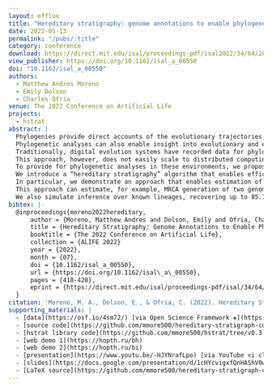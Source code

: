 ```yaml
---
layout: efflux
title: "Hereditary stratigraphy: genome annotations to enable phylogenetic inference over distributed populations"
date: 2022-05-13
permalink: "/pubs/:title"
category: conference
download: https://direct.mit.edu/isal/proceedings-pdf/isal2022/34/64/2035363/isal_a_00550.pdf
view_publisher: https://doi.org/10.1162/isal_a_00550
doi: "10.1162/isal_a_00550"
authors:
  - Matthew Andres Moreno
  - Emily Dolson
  - Charles Ofria
venue: The 2022 Conference on Artificial Life
projects:
  - hstrat
abstract: |
  Phylogenies provide direct accounts of the evolutionary trajectories behind evolved artifacts in genetic algorithm and artificial life systems.
  Phylogenetic analyses can also enable insight into evolutionary and ecological dynamics such as selection pressure and frequency-dependent selection.
  Traditionally, digital evolution systems have recorded data for phylogenetic analyses through perfect tracking where each birth event is recorded in a centralized data structure.
  This approach, however, does not easily scale to distributed computing environments where evolutionary individuals may migrate between a large number of disjoint processing elements.
  To provide for phylogenetic analyses in these environments, we propose an approach to enable phylogenies to be inferred via heritable genetic annotations rather than directly tracked.
  We introduce a “hereditary stratigraphy” algorithm that enables efficient, accurate phylogenetic reconstruction with tunable, explicit trade-offs between annotation memory footprint and reconstruction accuracy.
  In particular, we demonstrate an approach that enables estimation of the most recent common ancestor (MRCA) between two individuals with fixed relative accuracy irrespective of lineage depth while only requiring logarithmic annotation space complexity with respect to lineage depth
  This approach can estimate, for example, MRCA generation of two genomes within 10% relative error with 95% confidence up to a depth of a trillion generations with genome annotations smaller than a kilobyte.
  We also simulate inference over known lineages, recovering up to 85.70% of the information contained in the original tree using 64-bit annotations.
bibtex: |-
  @inproceedings{moreno2022hereditary,
      author = {Moreno, Matthew Andres and Dolson, Emily and Ofria, Charles},
      title = {Hereditary Stratigraphy: Genome Annotations to Enable Phylogenetic Inference over Distributed Populations},
      booktitle = {The 2022 Conference on Artificial Life},
      collection = {ALIFE 2022}
      year = {2022},
      month = {07},
      doi = {10.1162/isal_a_00550},
      url = {https://doi.org/10.1162/isal\_a\_00550},
      pages = {418-428},
      eprint = {https://direct.mit.edu/isal/proceedings-pdf/isal/34/64/2035363/isal\_a\_00550.pdf},
  }
citation: 'Moreno, M. A., Dolson, E., & Ofria, C. (2022). Hereditary Stratigraphy: Genome Annotations to Enable Phylogenetic Inference over Distributed Populations. In The 2022 Conference on Artificial Life. MIT Press. https://doi.org/10.1162/isal_a_00550'
supporting_materials: |
  - [data](https://osf.io/4sm72/) [via Open Science Framework ❋](https://osf.io)
  - [source code](https://github.com/mmore500/hereditary-stratigraph-concept/tree/v0.3.0) [via GitHub <i class="icon-github-1"></i>](https://github.com/)
  - [hstrat library code](https://github.com/mmore500/hstrat/tree/v0.3.2) [via GitHub <i class="icon-github-1"></i>](https://github.com/)
  - [web demo 1](https://hopth.ru/bh)
  - [web demo 2](https://hopth.ru/bi)
  - [presentation](https://www.youtu.be/-HJYNrafLpo) [via YouTube <i class="icon-video"></i>](https://youtube.com)
  - [slides](https://docs.google.com/presentation/d/1cHYcvigxfQnHAShV0wS4bZoV2_1BKOyGRFlejZCih3w/) [via Google Slides](https://workspace.google.com/products/slides/)
  - [LaTeX source](https://github.com/mmore500/hereditary-stratigraph-concept/tree/v0.3.0) [via GitHub <i class="icon-github-1"></i>](https://github.com/)
---
```

